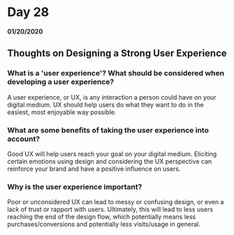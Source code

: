 # Day 28
__01/20/2020__

## Thoughts on Designing a Strong User Experience

### What is a 'user experience'? What should be considered when developing a user experience?
A user experience, or UX, is any interaction a person could have on your digital medium. UX should help users do what they want to do in the easiest, most enjoyable way possible.

### What are some benefits of taking the user experience into account?
Good UX will help users reach your goal on your digital medium.  Eliciting certain emotions using design and considering the UX perspective can reinforce your brand and have a positive influence on users.

### Why is the user experience important?
Poor or unconsidered UX can lead to messy or confusing design, or even a lack of trust or rapport with users. Ultimately, this will lead to less users reaching the end of the design flow, which potentially means less purchases/conversions and potentially less visits/usage in general.
